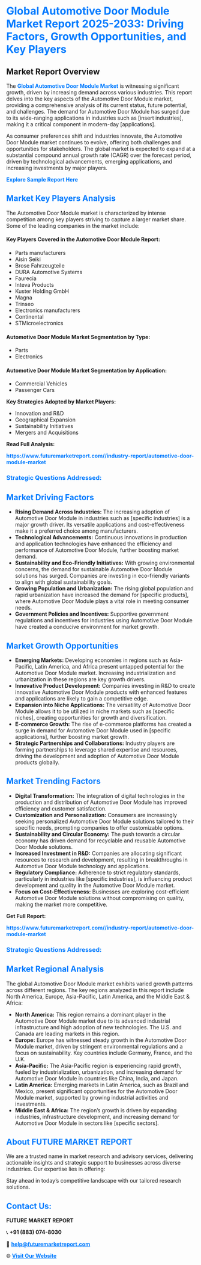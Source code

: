 <h1 style="color: #007BFF;">Global Automotive Door Module Market Report 2025-2033: Driving Factors, Growth Opportunities, and Key Players</h1>

<section id="overview">
<h2>Market Report Overview</h2>
<p>The <a href="https://www.futuremarketreport.com//industry-report/automotive-door-module-market" style="color: #007BFF; text-decoration: none;"><strong>Global Automotive Door Module Market</strong></a> is witnessing significant growth, driven by increasing demand across various industries. This report delves into the key aspects of the Automotive Door Module market, providing a comprehensive analysis of its current status, future potential, and challenges. The demand for Automotive Door Module has surged due to its wide-ranging applications in industries such as [insert industries], making it a critical component in modern-day [applications].</p>
<p>As consumer preferences shift and industries innovate, the Automotive Door Module market continues to evolve, offering both challenges and opportunities for stakeholders. The global market is expected to expand at a substantial compound annual growth rate (CAGR) over the forecast period, driven by technological advancements, emerging applications, and increasing investments by major players.</p>
</section>

<section id="overview">
<p><a href="https://www.futuremarketreport.com//request-sample/reportId=56188" style="color: #007BFF; text-decoration: none;"><strong>Explore Sample Report Here</strong></a></p>
</section>

<section id="key-players">
<h2 style="color: #007BFF;">Market Key Players Analysis</h2>
<p>The Automotive Door Module market is characterized by intense competition among key players striving to capture a larger market share. Some of the leading companies in the market include:</p>
<h4>Key Players Covered in the Automotive Door Module Report:</h4>
<ul><li>Parts manufacturers</li><li>Aisin Seiki</li><li>Brose Fahrzeugteile</li><li>DURA Automotive Systems</li><li>Faurecia</li><li>Inteva Products</li><li>Kuster Holding GmbH</li><li>Magna</li><li>Trinseo</li><li>Electronics manufacturers</li><li>Continental</li><li>STMicroelectronics</li></ul>
<h4>Automotive Door Module Market Segmentation by Type:</h4>
<ul><li>Parts</li><li>Electronics</li></ul>

<h4>Automotive Door Module Market Segmentation by Application:</h4>
<ul><li>Commercial Vehicles</li><li>Passenger Cars</li></ul>
<p><strong>Key Strategies Adopted by Market Players:</strong></p>
<ul>
<li>Innovation and R&D</li>
<li>Geographical Expansion</li>
<li>Sustainability Initiatives</li>
<li>Mergers and Acquisitions</li>
</ul>
</section>

<section>
<p><strong>Read Full Analysis: </strong></p><a href="https://www.futuremarketreport.com//industry-report/automotive-door-module-market" style="color: #007BFF; text-decoration: none;"><strong>https://www.futuremarketreport.com//industry-report/automotive-door-module-market</strong></a>
<h3 style="color: #007BFF;">Strategic Questions Addressed:</h3>
</section>

<section id="driving-factors">
<h2 style="color: #007BFF;">Market Driving Factors</h2>
<ul>
<li><strong>Rising Demand Across Industries:</strong> The increasing adoption of Automotive Door Module in industries such as [specific industries] is a major growth driver. Its versatile applications and cost-effectiveness make it a preferred choice among manufacturers.</li>
<li><strong>Technological Advancements:</strong> Continuous innovations in production and application technologies have enhanced the efficiency and performance of Automotive Door Module, further boosting market demand.</li>
<li><strong>Sustainability and Eco-Friendly Initiatives:</strong> With growing environmental concerns, the demand for sustainable Automotive Door Module solutions has surged. Companies are investing in eco-friendly variants to align with global sustainability goals.</li>
<li><strong>Growing Population and Urbanization:</strong> The rising global population and rapid urbanization have increased the demand for [specific products], where Automotive Door Module plays a vital role in meeting consumer needs.</li>
<li><strong>Government Policies and Incentives:</strong> Supportive government regulations and incentives for industries using Automotive Door Module have created a conducive environment for market growth.</li>
</ul>
</section>

<section id="growth-opportunities">
<h2 style="color: #007BFF;">Market Growth Opportunities</h2>
<ul>
<li><strong>Emerging Markets:</strong> Developing economies in regions such as Asia-Pacific, Latin America, and Africa present untapped potential for the Automotive Door Module market. Increasing industrialization and urbanization in these regions are key growth drivers.</li>
<li><strong>Innovative Product Development:</strong> Companies investing in R&D to create innovative Automotive Door Module products with enhanced features and applications are likely to gain a competitive edge.</li>
<li><strong>Expansion into Niche Applications:</strong> The versatility of Automotive Door Module allows it to be utilized in niche markets such as [specific niches], creating opportunities for growth and diversification.</li>
<li><strong>E-commerce Growth:</strong> The rise of e-commerce platforms has created a surge in demand for Automotive Door Module used in [specific applications], further boosting market growth.</li>
<li><strong>Strategic Partnerships and Collaborations:</strong> Industry players are forming partnerships to leverage shared expertise and resources, driving the development and adoption of Automotive Door Module products globally.</li>
</ul>
</section>

<section id="trending-factors">
<h2 style="color: #007BFF;">Market Trending Factors</h2>
<ul>
<li><strong>Digital Transformation:</strong> The integration of digital technologies in the production and distribution of Automotive Door Module has improved efficiency and customer satisfaction.</li>
<li><strong>Customization and Personalization:</strong> Consumers are increasingly seeking personalized Automotive Door Module solutions tailored to their specific needs, prompting companies to offer customizable options.</li>
<li><strong>Sustainability and Circular Economy:</strong> The push towards a circular economy has driven demand for recyclable and reusable Automotive Door Module solutions.</li>
<li><strong>Increased Investment in R&D:</strong> Companies are allocating significant resources to research and development, resulting in breakthroughs in Automotive Door Module technology and applications.</li>
<li><strong>Regulatory Compliance:</strong> Adherence to strict regulatory standards, particularly in industries like [specific industries], is influencing product development and quality in the Automotive Door Module market.</li>
<li><strong>Focus on Cost-Effectiveness:</strong> Businesses are exploring cost-efficient Automotive Door Module solutions without compromising on quality, making the market more competitive.</li>
</ul>
</section>

<section>
<p><strong>Get Full Report: </strong></p><a href="https://www.futuremarketreport.com//industry-report/automotive-door-module-market" style="color: #007BFF; text-decoration: none;"><strong>https://www.futuremarketreport.com//industry-report/automotive-door-module-market</strong></a>
<h3 style="color: #007BFF;">Strategic Questions Addressed:</h3>
</section>


<section id="regional-analysis">
<h2 style="color: #007BFF;">Market Regional Analysis</h2>
<p>The global Automotive Door Module market exhibits varied growth patterns across different regions. The key regions analyzed in this report include North America, Europe, Asia-Pacific, Latin America, and the Middle East & Africa:</p>
<ul>
<li><strong>North America:</strong> This region remains a dominant player in the Automotive Door Module market due to its advanced industrial infrastructure and high adoption of new technologies. The U.S. and Canada are leading markets in this region.</li>
<li><strong>Europe:</strong> Europe has witnessed steady growth in the Automotive Door Module market, driven by stringent environmental regulations and a focus on sustainability. Key countries include Germany, France, and the U.K.</li>
<li><strong>Asia-Pacific:</strong> The Asia-Pacific region is experiencing rapid growth, fueled by industrialization, urbanization, and increasing demand for Automotive Door Module in countries like China, India, and Japan.</li>
<li><strong>Latin America:</strong> Emerging markets in Latin America, such as Brazil and Mexico, present significant opportunities for the Automotive Door Module market, supported by growing industrial activities and investments.</li>
<li><strong>Middle East & Africa:</strong> The region’s growth is driven by expanding industries, infrastructure development, and increasing demand for Automotive Door Module in sectors like [specific sectors].</li>
</ul>
</section>

<footer>
<h2 style="color: #007BFF;">About FUTURE MARKET REPORT</h2>
<p>We are a trusted name in market research and advisory services, delivering actionable insights and strategic support to businesses across diverse industries. Our expertise lies in offering:</p>

<p>Stay ahead in today’s competitive landscape with our tailored research solutions.</p>

<h2 style="color: #007BFF;">Contact Us:</h2>
<p><strong>FUTURE MARKET REPORT</strong></p>
<p>📞 <strong>+91 (883) 074-8030</strong></p>
<p>📧 <strong><a href="mailto:help@futuremarketreport.com" style="color: #007BFF;">help@futuremarketreport.com</a></strong></p>
<p>🌐 <strong><a href="https://www.futuremarketreport.com/" style="color: #007BFF;">Visit Our Website</a></strong></p>
</footer>